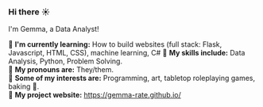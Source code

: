 ### Hi there :sunny:
I'm Gemma, a Data Analyst!   

:telescope: **I'm currently learning:** How to build websites (full stack: Flask, Javascript, HTML, CSS), machine learning, C#
:rocket: **My skills include:** Data Analysis, Python, Problem Solving.   
:first_quarter_moon_with_face: **My pronouns are:** They/them.  
:milky_way: **Some of my interests are:** Programming, art, tabletop roleplaying games, baking :cake:.  
:satellite: **My project website:** https://gemma-rate.github.io/
 <!--
**Gemma-Rate/Gemma-Rate** is a ✨ _special_ ✨ repository because its `README.md` (this file) appears on your GitHub profile.

Here are some ideas to get you started:

- 🔭 I’m currently working on ...
- 🌱 I’m currently learning ...
- 👯 I’m looking to collaborate on ...
- 🤔 I’m looking for help with ...
- 💬 Ask me about ...
- 📫 How to reach me: ...
- 😄 Pronouns: ...
- ⚡ Fun fact: ...
-->
